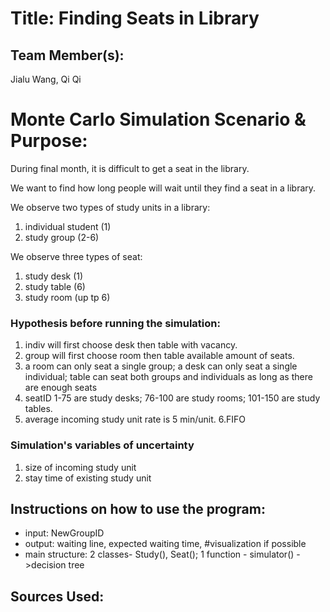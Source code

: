 # Title: Finding Seats in Library

## Team Member(s):
Jialu Wang, Qi Qi

# Monte Carlo Simulation Scenario & Purpose:
During final month, it is difficult to get a seat in the library.

We want to find how long people will wait until they find a seat in a library. 

We observe two types of study units in a library:

1. individual student (1)
2. study group (2-6)

We observe three types of seat:
1. study desk (1)
2. study table (6)
3. study room (up tp 6)

### Hypothesis before running the simulation:
1. indiv will first choose desk then table with vacancy.
2. group will first choose room then table available amount of seats.
3. a room can only seat a single group; a desk can only seat a single individual; table can seat both groups and individuals as long as there are enough seats
4. seatID 1-75 are study desks; 76-100 are study rooms; 101-150 are study tables.
5. average incoming study unit rate is 5 min/unit.
6.FIFO

### Simulation's variables of uncertainty
1. size of incoming study unit
2. stay time of existing study unit

## Instructions on how to use the program:
- input: NewGroupID
- output: waiting line, expected waiting time, #visualization if possible
- main structure: 2 classes- Study(), Seat(); 1 function - simulator() ->decision tree

## Sources Used:
